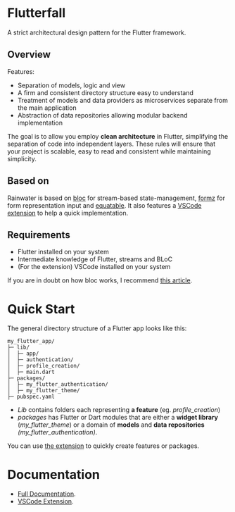 # Flutterfall

A strict architectural design pattern for the Flutter framework.

## Overview

Features:

- Separation of models, logic and view
- A firm and consistent directory structure easy to understand
- Treatment of models and data providers as microservices separate from the main application
- Abstraction of data repositories allowing modular backend implementation

The goal is to allow you employ **clean architecture** in Flutter, simplifying the separation of code into independent layers. These rules will ensure that your project is scalable, easy to read and consistent while maintaining simplicity.

## Based on

Rainwater is based on [bloc](https://pub.dev/packages/flutter_bloc) for stream-based state-management, [formz](https://pub.dev/packages/formz) for form representation input and [equatable](https://pub.dev/packages/equatable). It also features a [VSCode extension](https://github.com/nathanielxd/rainwater/master/extensions/vscode) to help a quick implementation.

## Requirements

- Flutter installed on your system
- Intermediate knowledge of Flutter, streams and BLoC
- (For the extension) VSCode installed on your system

If you are in doubt on how bloc works, I recommend [this article](https://www.didierboelens.com/2018/08/reactive-programming-streams-bloc/).

# Quick Start

The general directory structure of a Flutter app looks like this:

```
my_flutter_app/
├─ lib/
│  ├─ app/
│  ├─ authentication/
│  ├─ profile_creation/
│  ├─ main.dart
├─ packages/
│  ├─ my_flutter_authentication/
│  ├─ my_flutter_theme/
├─ pubspec.yaml
```

- _Lib_ contains folders each representing **a feature** (eg. _profile\_creation_) 
- _packages_ has Flutter or Dart modules that are either a **widget library** (_my\_flutter\_theme_) or a domain of **models** and **data repositories** _(my\_flutter\_authentication)_.

You can use [the extension](https://github.com/nathanielxd/rainwater/master/extensions/vscode) to quickly create features or packages.

# Documentation

- [Full Documentation](https://github.com/nathanielxd/rainwater/master/docs/DOCS.md).
- [VSCode Extension](https://github.com/nathanielxd/rainwater/master/extensions/vscode).